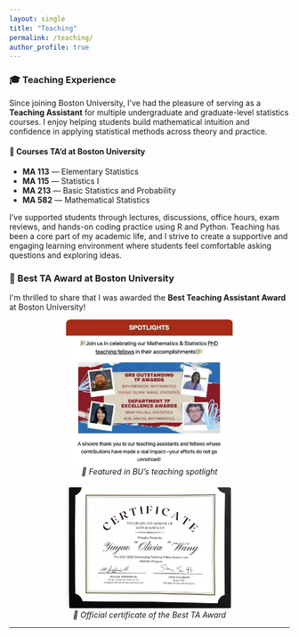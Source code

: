 ```yaml
---
layout: single
title: "Teaching"
permalink: /teaching/
author_profile: true
---
```

<style>
.page__content p,
.page__content li,
.page__content strong,
.page__content em,
.archive__item-excerpt,
.archive__item-body {
  font-family: "Georgia", serif;
  font-size: 18px;
  line-height: 1.7;
  color: #2a2a2a;
  margin-bottom: 1.2em;
}

.page__title {
  font-family: "Georgia", serif;
  font-size: 32px;
  font-weight: 500;
}


.page__content figure {
  text-align: center;
  margin: 2em auto;
}

.page__content figure img {
  border-radius: 8px;
  max-width: 100%;
  box-shadow: 0 2px 6px rgba(0, 0, 0, 0.15);
}

.page__content figure figcaption {
  font-family: "Georgia", serif;
  font-size: 16px;
  color: #555;
  font-style: italic;
  margin-top: 0.5em;
}
</style>






### 🎓 Teaching Experience

Since joining Boston University, I’ve had the pleasure of serving as a **Teaching Assistant** for multiple undergraduate and graduate-level statistics courses. I enjoy helping students build mathematical intuition and confidence in applying statistical methods across theory and practice.

#### 📘 Courses TA’d at Boston University

- **MA 113** — Elementary Statistics  
- **MA 115** — Statistics I  
- **MA 213** — Basic Statistics and Probability  
- **MA 582** — Mathematical Statistics

I’ve supported students through lectures, discussions, office hours, exam reviews, and hands-on coding practice using R and Python. Teaching has been a core part of my academic life, and I strive to create a supportive and engaging learning environment where students feel comfortable asking questions and exploring ideas.


### 🏅 Best TA Award at Boston University

I'm thrilled to share that I was awarded the **Best Teaching Assistant Award** at Boston University!  


<div style="display: flex; justify-content: center; gap: 20px; flex-wrap: wrap;">

  <div style="text-align: center;">
    <img src="/assets/images/best_ta_award_announcement.jpg" alt="BU Teaching Award Feature" style="width:300px; border-radius: 8px;">
    <br>
    <em>📣 Featured in BU’s teaching spotlight</em>
  </div>

  <div style="text-align: center;">
    <img src="/assets/images/best_ta_award_certificate.jpg" alt="Best TA Certificate" style="width:300px; border-radius: 8px;">
    <br>
    <em>📜 Official certificate of the Best TA Award</em>
  </div>

</div>

---

